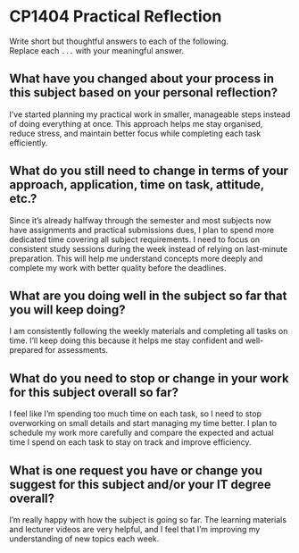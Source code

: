 # CP1404 Practical Reflection

Write short but thoughtful answers to each of the following.  
Replace each `...` with your meaningful answer.

## What have you changed about your process in this subject based on your personal reflection?

I’ve started planning my practical work in smaller, manageable steps instead of doing everything at once. This approach helps me stay organised, reduce stress, and maintain better focus while completing each task efficiently.

## What do you still need to change in terms of your approach, application, time on task, attitude, etc.?

Since it’s already halfway through the semester and most subjects now have assignments and practical submissions dues, I plan to spend more dedicated time covering all subject requirements. I need to focus on consistent study sessions during the week instead of relying on last-minute preparation. This will help me understand concepts more deeply and complete my work with better quality before the deadlines.

## What are you doing well in the subject so far that you will keep doing?

I am consistently following the weekly materials and completing all tasks on time. I’ll keep doing this because it helps me stay confident and well-prepared for assessments.

## What do you need to stop or change in your work for this subject overall so far?

I feel like I’m spending too much time on each task, so I need to stop overworking on small details and start managing my time better. I plan to schedule my work more carefully and compare the expected and actual time I spend on each task to stay on track and improve efficiency.

## What is one request you have or change you suggest for this subject and/or your IT degree overall?

I’m really happy with how the subject is going so far. The learning materials and lecturer videos are very helpful, and I feel that I’m improving my understanding of new topics each week.


